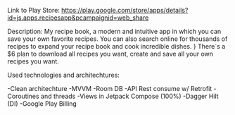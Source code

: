 Link to Play Store: https://play.google.com/store/apps/details?id=js.apps.recipesapp&pcampaignid=web_share

Description: My recipe book, a modern and intuitive app in which you can save your own favorite recipes. You can also search online for thousands of recipes to expand your recipe book and cook incredible dishes. }
There´s a $6 plan to download all recipes you want, create and save all your own recipes you want. 

Used technologies and architechtures:

-Clean architechture
-MVVM
-Room DB
-API Rest consume w/ Retrofit
-Coroutines and threads
-Views in Jetpack Compose (100%)
-Dagger Hilt (DI)
-Google Play Billing

